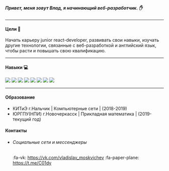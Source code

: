 ##### Привет, меня зовут Влад, я начинающий веб-разработчик. :raised_hand:
------------
#### Цели :dart:
Начать карьеру junior react-developer, развивать свои навыки, изучать
другие технологии, связанные с веб-разработкой и английский язык, чтобы расти и повышать свою квалификацию.

------------
#### Навыки :computer:
![](https://camo.githubusercontent.com/b40dc78d689a8684236609c64727242364c2948e/68747470733a2f2f696d672e736869656c64732e696f2f62616467652f2d48544d4c2d3333333333333f7374796c653d666c6174266c6f676f3d48544d4c35) ![](https://camo.githubusercontent.com/5b37ae0034adc2cc7b0f11230b954231b24ca0a0/68747470733a2f2f696d672e736869656c64732e696f2f62616467652f2d4353532d3333333333333f7374796c653d666c6174266c6f676f3d43535333) ![](https://camo.githubusercontent.com/c750ce798fd2ab2fbcd9a9b8d6859bc7b2c30f39/68747470733a2f2f696d672e736869656c64732e696f2f62616467652f2d534153532d3333333333333f7374796c653d666c6174266c6f676f3d53415353) ![](https://camo.githubusercontent.com/f7df22af8cb0a6ee23d1dda82b5e5e5c30144ca2/68747470733a2f2f696d672e736869656c64732e696f2f62616467652f2d426f6f7473747261702d3333333333333f7374796c653d666c6174266c6f676f3d626f6f747374726170266c6f676f436f6c6f723d353633443743)
![](https://camo.githubusercontent.com/a38e584a11dc7e1ae640aba12ff39747df47aef3/68747470733a2f2f696d672e736869656c64732e696f2f62616467652f2d4a6176615363726970742d3333333333333f7374796c653d666c6174266c6f676f3d6a617661736372697074) ![](https://camo.githubusercontent.com/496162d50a3778689dafdac713b19cdf882676cc/68747470733a2f2f696d672e736869656c64732e696f2f62616467652f2d547970655363726970742d3333333333333f7374796c653d666c6174266c6f676f3d54797065536372697074266c6f676f436f6c6f723d303037414343) ![](https://camo.githubusercontent.com/9b2ca955bab51d626f579215ade7d4c8b420792d/68747470733a2f2f696d672e736869656c64732e696f2f62616467652f2d52656163742d3333333333333f7374796c653d666c6174266c6f676f3d7265616374) ![](https://camo.githubusercontent.com/8a752f290bfcdb3ae0b296fcea45b262d00913e7/68747470733a2f2f696d672e736869656c64732e696f2f62616467652f2d52656475782d3333333333333f7374796c653d666c6174266c6f676f3d7265647578)

------------
#### Образование
* КИТиЭ г.Нальчик | Компьютерные сети | (2018-2019)
* ЮРГПУ(НПИ) г.Новочеркасск | Прикладная математика | (2019-текущий год)

#### Контакты
* ###### Социальные сети и мессенджеры
	:fa-vk:  https://vk.com/vladislav_moskvichev
	:fa-paper-plane:  https://t.me/C01dy
	




